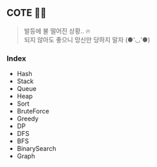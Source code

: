 ## COTE 👨‍💻
> 발등에 불 떨어진 상황.. 🔥  
> 되지 않아도 좋으니 망신만 당하지 말자 (●'◡'●)

### Index
- Hash
- Stack
- Queue
- Heap
- Sort
- BruteForce
- Greedy
- DP
- DFS
- BFS
- BinarySearch
- Graph
